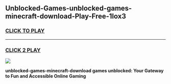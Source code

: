 
## Unblocked-Games-unblocked-games-minecraft-download-Play-Free-1lox3
<h3>
<a href="https://premium76.site?title=unblocked-games-minecraft-download&ref=23A">CLICK TO PLAY</a></h3>
<hr>

<h3>
<a href="https://premium76.site?title=unblocked-games-minecraft-download&ref=23A">CLICK 2 PLAY</a>
  
</h3>

<a href="https://premium76.site?title=unblocked-games-minecraft-download&ref=23A"><img src="https://clearcache.store/games.png"></a>


**unblocked-games-minecraft-download games unblocked: Your Gateway to Fun and Accessible Online Gaming**
